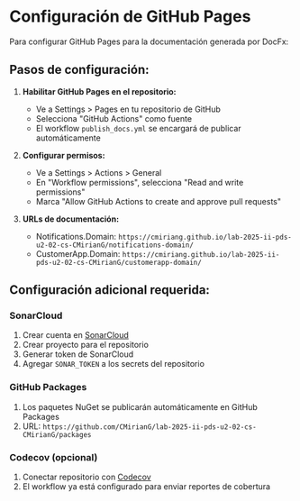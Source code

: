 # Configuración de GitHub Pages

Para configurar GitHub Pages para la documentación generada por DocFx:

## Pasos de configuración:

1. **Habilitar GitHub Pages en el repositorio:**
   - Ve a Settings > Pages en tu repositorio de GitHub
   - Selecciona "GitHub Actions" como fuente
   - El workflow `publish_docs.yml` se encargará de publicar automáticamente

2. **Configurar permisos:**
   - Ve a Settings > Actions > General
   - En "Workflow permissions", selecciona "Read and write permissions"
   - Marca "Allow GitHub Actions to create and approve pull requests"

3. **URLs de documentación:**
   - Notifications.Domain: `https://cmiriang.github.io/lab-2025-ii-pds-u2-02-cs-CMirianG/notifications-domain/`
   - CustomerApp.Domain: `https://cmiriang.github.io/lab-2025-ii-pds-u2-02-cs-CMirianG/customerapp-domain/`

## Configuración adicional requerida:

### SonarCloud
1. Crear cuenta en [SonarCloud](https://sonarcloud.io)
2. Crear proyecto para el repositorio
3. Generar token de SonarCloud
4. Agregar `SONAR_TOKEN` a los secrets del repositorio

### GitHub Packages
1. Los paquetes NuGet se publicarán automáticamente en GitHub Packages
2. URL: `https://github.com/CMirianG/lab-2025-ii-pds-u2-02-cs-CMirianG/packages`

### Codecov (opcional)
1. Conectar repositorio con [Codecov](https://codecov.io)
2. El workflow ya está configurado para enviar reportes de cobertura
